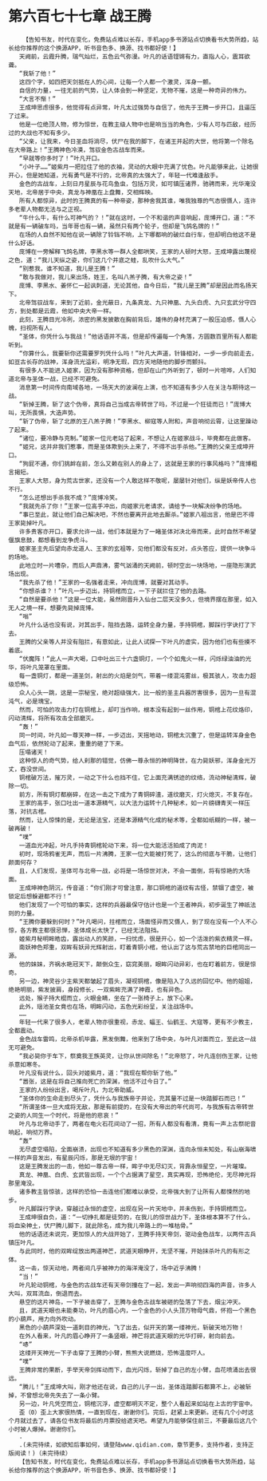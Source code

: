 # 第六百七十七章 战王腾
        【告知书友，时代在变化，免费站点难以长存，手机app多书源站点切换看书大势所趋，站长给你推荐的这个换源APP，听书音色多、换源、找书都好使！】
       天阙前，云霞升腾，瑞气灿烂，五色云气弥漫。叶凡的话语铿锵有力，直指人心，震耳欲聋。
       “我斩了他！”
       这四个字，如四把天剑抵在人的心间，让每一个人都一个激灵，浑身一颤。
       自信的力量，一往无前的气势，让人体会到一种坚定，无物不摧，这是一种奇异的伟力。
       “大言不惭！”
       王成坤思虑很多，他觉得有点异常，叶凡太过强势与自信了，他先于王腾一步开口，且逼压了过来。
       他是一位绝顶人物，修为惊世，在教主级人物中也是响当当的角色，少有人可与匹敌，经历过的大战也不知有多少。
       “父亲，让我来，今日圣血将淌尽，伏尸在我的脚下，在诸王并起的大世，他将第一个除名在大帝路上！”王腾神色冷漠，驾驭金色古战车而来。
       “早就等你多时了！”叶凡开口。
       “小叶子……”姬紫月一把拉住了他的衣袖，灵动的大眼中充满了忧色。叶凡能够来此，让她很开心，但是她知道，光有勇气是不行的，北帝真的太强大了，年轻一代难逢敌手。
       金色的古战车，上刻日月星辰与花鸟鱼虫，包括万灵，如可镇压诸界，驰骋而来，光华淹没天地，北帝居于中央，真龙与神凰在上盘舞，交相辉映。
       所有人都惊异，此时的王腾真的有一种帝姿，那种舍我其谁，唯我独尊的气态很慑人，连许多老辈人物都无法与之正视。
       “牛什么牛，有什么可神气的？！”就在这时，一个不和谐的声音响起，庞博开口，道：“不就是有一辆破车吗，当年哥也有一辆，虽然只有两个轮子，但却是飞鸽名牌的！”
       在场的人自然不知他在说一辆除了铃铛不响，上下哪都响的破烂自行车，但却明白他这不是什么好话。
       庞博在一旁解释飞鸽名牌，李黑水等一群人全都哄笑，王家的人顿时大怒，王成坤露出蔑视之色，道：“我儿天纵之姿，你们这几个井底之蛙，乱吹什么大气。”
       “别惹我，谁不知道，我儿是王腾！”
       “敢与我做对，我儿来出场，姓王，名叫八羔子腾，有大帝之姿！”
       庞博、李黑水、姜怀仁一起讽刺道，无论其他，自今日后，“我儿是王腾”却是因此而名扬天下。
       北帝驾驭战车，来到了近前，金光蔽日，九条真龙、九只神凰、九头白虎、九只玄武分守四方，到处都是云霞，他如中央大帝一样。
       此刻，王腾目光冷冽，浓密的黑发披散在胸前背后，雄伟的身材充满了一股压迫感，慑人心魄，扫视所有人。
       “圣体，你凭什么与我战！”他话语并不高，但是却传遍每一个角落，方圆数百里所有人都能听到。
       “你算什么，我要斩你还需要罗列凭什么吗！”叶凡大声道，针锋相对，一步一步向前走去，如亘古长存的战神，浑身流光溢彩，明净无瑕，四方天地随他的脚步而颤抖。
       有很多人不能进入姬家，因为没有那种资格，但却在山门外听到了，顿时一片喧哗，人们知道北帝与圣体一战，已经不可避免。
       消息第一时间传向南域各地，一场天大的波澜在上演，也不知道有多少人在关注与期待这一战。
       “斩掉王腾，斩了这个伪帝，真将自己当成古帝转世了吗，不过是一个狂徒而已！”庞博大叫，无所畏惧，大造声势。
       “斩了伪帝，斩了北原的王八羔子腾！”李黑水、柳寇等人附和，声音响彻云霄，让这里躁动了起来。
       “诸位，要冷静与克制。”姬家一位元老站了起来，不想让人在姬家战斗，毕竟都在此做客。
       “姬兄，这并非我们惹事，而是圣体欺到头上来了，不得不出手杀他。”王腾的父亲王成坤开口。
       “狗屁不通，你们挑衅在前，怎么又赖在别人的身上了，这就是王家的行事风格吗？”庞博粗言揭短。
       王家人大怒，身为荒古世家，还没有一个人敢这样不敬呢，屡屡针对他们，纵是妖帝传人也不行。
       “怎么还想出手杀我不成？”庞博冷笑。
       “我就先杀了你！”王家一位高手冲出，向姬家元老请求，请给予一块解决纷争的场地。
       “事已至此，就让他们自己解决吧，不然也要离开此地去厮杀。”姬家八祖出言，他是巴不得王家毙掉叶凡。
       许多贵客亦开口，要求允许一战，他们本就是为了一睹圣体对决北帝而来，此时自然不希望偃旗息鼓，都想看到龙争虎斗。
       姬家圣主先后望向赤龙道人、王家的玄祖等，见他们都没有反对，点头答应，提供一块争斗的场地。
       此地立时一片嘈杂，而后人声鼎沸，雾气汹涌的天阙前，顿时空出一块场地，一座隐形演武场出现。
       “我先杀了他！”王家的一名强者走来，冲向庞博，就要对其动手。
       “你想杀谁？！”叶凡一步迈出，持铜棺而立，一下子就拦住了他的去路。
       “自然是要杀他！”这是一位大能，虽然刚晋升入仙台二层天没多久，但境界摆在那里，如入无人之境一样，想要先毙掉庞博。
       “嗡”
       叶凡什么话也没有说，对其出手，阻挡去路，运转全身力量，手持铜棺，脚踩行字诀打了下去。
       王腾的父亲等人并没有阻拦，有意如此，让此人试探一下叶凡的虚实，因为他们也有些摸不着底。
       “伏魔阵！”此人一声大喝，口中吐出三十六盏铜灯，一个个如鬼火一样，闪烁绿油油的光华，将叶凡笼罩在里面。
       每一盏铜灯，都是一道圣剑，射出的火焰是剑气，带着一缕混沌雾丝，极其骇人，攻击力超级恐怖。
       众人心头一跳，这是一宗秘宝，绝对超级强大，比一般的圣主兵器厉害很多，因为一旦有混沌气，必是瑰宝。
       然而，可怕的攻击力打在铜棺上，却叮当作响，根本没有起到一丝作用，铜棺上花纹烙印，闪动清辉，将所有攻击全部磨灭。
       “轰！”
       同一时间，叶凡如一尊天神一样，一步迈出，天摇地动，铜棺太沉重了，但是运转浑身金色血气后，依然轮动了起来，重重的砸了下来。
       压塌诸天！
       这种惊人的奇气势，给人刹那的错觉，仿佛一尊永恒的神明降世，在力毙妖邪，浑身金光万丈，吞没世间。
       铜棺破万法，摧万灵，一动之下什么也挡不住，它上面充满锈迹的纹络，流动神秘清辉，破除一切。
       前方，所有铜灯都崩碎，在这一击之下成为了青铜碎渣，道纹磨灭，灯火熄灭，不复存在。
       王家的高手，张口吐出一道本源精气，以大法力运转十几种秘术，如一片磅礴青天一样压落，对抗古棺。
       然而，让人惊悚的是，无论是法宝，还是本源精气化成的秘术等，全都如纸糊的一样，被一破再破！
       “噗”
       一道血光冲起，叶凡手持青铜棺轮动下来，将一位大能活活拍成了肉泥！
       初时，现场鸦雀无声，而后一片沸腾，王家一位大能被打死了，这么的彻底与干脆，让他们颜面何存？
       且，人们发现，圣体可与北帝一战，必将是一场惊世对决，不会一面倒，将有惊艳的大场面。
       王成坤神色阴沉，传音道：“你们刚才可曾注意，那口铜棺的道纹有古怪，禁锢了虚空，被锁定后想躲避都不行！”
       他们发现了一个可怕的事实，这样的兵器最保守估计也是一个王者神兵，初步诞生了神祇法则的力量。
       “王腾你要躲到何时？”叶凡喝问，拄棺而立，场面怪异而又慑人，到了现在没有一个人不心惊，各方教主都很忌惮，圣体成长太快了，已经无法阻挡。
       姬紫月秘明眸皓齿，露出动人的笑颜，一扫忧虑，很是开心，如一个活泼的紫衣精灵一样。
       南妖神色郑重，双眸有妖异光辉射出，盯着青铜小棺，他认出了这与荒古禁地的巨棺同出一源。
       他的妹妹，齐祸水艳冠天下，颠倒众生，窈窕美丽，眼眸闪动异彩，也在盯着前方，很是惊奇。
       另一边，神灵谷少主紫天都皱起了眉头，凝视铜棺，像是陷入了久远的回忆中。他的姐姐，绝艳明丽，紫发披肩，身段修长，一双紫眸充满了神霞，也有异色。
       远处，猴子持大棍而立，火眼金睛，坐在了一张椅子上，放下心来。
       此外，瑶池圣女竟也在场，明眸闪动，五色光彩纷呈，关注战场中。
       ……
       年轻一代来了很多人，老辈人物亦很重视，赤龙、蝠王、仙鹤王、大寇等，更有不少教主，全都震动。
       金色战车雷鸣，北帝杀机毕露，黑发倒舞，他来到了场中央，与叶凡对面而立，至此这一战无可避免。
       “我必毙你于车下，祭奠我王族英灵，让你从世间除名！”北帝怒了，叶凡连创伤王家，让他杀意如寒冬。
       叶凡没有说什么，回头对姬紫月，道：“我现在帮你斩了他。”
       “嚣张，这是在将自己推向死亡的深渊，他活不过今日了。”
       王家的人纷纷出言，喝斥叶凡，为北帝助威。
       “圣体你的生命走到尽头了，凭什么与我族帝子并论，充其量不过是一块踏脚石而已！”
       “所谓圣体一旦大成将无敌，那是有前提的，在没有大帝出的年代尚可，与我族有古帝转世之姿的人同生一个时代，将是他的悲哀！”
       叶凡与北帝动手了，两者在电火石花间动了一招，所有人都没有看清，竟有一声上古祭祀音响起，响彻万界。
       “轰”
       无尽虚空塌陷，全面崩溃，出现也不知道有多少黑色的深渊，连向永恒未知处，有山崩海啸一样的声音发出，有星辰闪烁，那是无垠的宇宙！
       这是王腾发出的一击，他如一尊古帝一样，眸子中无尽幻灭，背靠永恒星空，一片璀璨。
       真龙、神凰、白虎、玄武皆出现，一个个占据满了星空，真实再现，恐怖绝伦，无尽神光将那里淹没。
       诸多教主皆惊骇，这样的恐怕一击连他们都难以承受，北帝强大到了让所有人都悚然的地步。
       叶凡脚踩行字诀，穿越过永恒的虚空，出现在另一片天地中，并未伤到，手持铜棺而立。
       王成坤很自负，道：“一切挣扎都是徒劳的，在我儿的惊世战力下，圣体根本算不了什么，将血染神土，伏尸腾儿脚下，就此除名，成为我儿帝路上的一堆枯骨。”
       他的话语还未说完，更加惊人的大战开始了，王腾手持天帝剑，驱动金色战车，以两件古兵镇压叶凡。
       与此同时，他的双眸绽放出两道神芒，武道天眼睁开，无坚不摧，开始抹杀叶凡的有形之体。
       这一击，惊天动地，两者间几乎被神力的海洋淹没了，场中近乎沸腾！
       “当！”
       叶凡轮动铜棺，与金色的古战车还有天帝剑撞在了一起，发出一声响彻四海的声音，许多人大叫，双耳流血，倒退而去。
       悬空的这片神岛，一下子被击穿了，王腾与金色古战车被砸的坠落了下去，烟尘冲天。
       且，武道天眼也未能奏功，叶凡的眉心内，一个金色的小人头顶万物母气鼎，怀抱一个黑色的小葫芦，用力向外吹动。
       黑色的小葫芦深处一道刺目的神光，飞了出去，似开天的第一缕神光，斩破天地万物！
       在外人看来，叶凡的眉心睁开了一条竖眼，神芒将武道天眼的光华打碎，射向前去。
       “哧”
       这缕开天神光一下子击穿了王腾的小臂，熊熊大说燃烧，恐怖温度吓人。
       “噗”
       王腾非常的果断，手举天帝剑挥动而下，血光闪烁，斩掉了自己的左小臂，血花喷涌出去很远。
       “腾儿！”王成坤大叫，刚才他还在说，自己的儿子一出，圣体连踏脚石都算不上，必被斩掉，不曾想北帝先失去了一条小臂。
       另一边，叶凡凭空而立，铜棺沉浮，虚空都明灭不定，整个人看起来如站在上古的宇宙中。
       歪（0）歪上大家很热情，一直到现在，谢谢你们。完后，赶紧上来更新。还有几个小时这个月就过去了，请各位书友将最后的月票投给遮天吧。希望九月能够保住前三，不要最后这几个小时被人爆掉。谢谢你们。
       .
       .(未完待续，如欲知后事如何，请登陆www.qidian.com，章节更多，支持作者，支持正版阅读！)（未完待续）
       【告知书友，时代在变化，免费站点难以长存，手机app多书源站点切换看书大势所趋，站长给你推荐的这个换源APP，听书音色多、换源、找书都好使！】